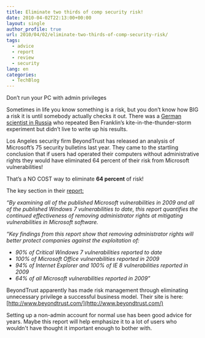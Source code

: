 ```yaml
---
title: Eliminate two thirds of comp security risk!
date: 2010-04-02T22:13:00+00:00
layout: single
author_profile: true
url: 2010/04/02/eliminate-two-thirds-of-comp-security-risk/
tags:
  - advice
  - report
  - review
  - security
lang: en
categories: 
  - TechBlog
---
```

Don’t run your PC with admin privileges

Sometimes in life you know something is a risk, but you don’t know how BIG a risk it is until somebody actually checks it out. There was a [German scientist in Russia](http://en.wikipedia.org/wiki/Georg_Wilhelm_Richmann) who repeated Ben Franklin’s kite-in-the-thunder-storm experiment but didn’t live to write up his results.

Los Angeles security firm BeyondTrust has released an analysis of Microsoft’s 75 security bulletins last year. They came to the startling conclusion that if users had operated their computers without administrative rights they would have eliminated 64 percent of their risk from Microsoft vulnerabilities!

That’s a NO COST way to eliminate **64 percent** of risk!

The key section in their [report:](http://www.beyondtrust.com/downloads/whitepapers/documents/wp039_BeyondTrust_2009_Microsoft_Vulnerability_Analysis.pdf)

_“By examining all of the published Microsoft vulnerabilities in 2009 and all of the published Windows 7 vulnerabilities to date, this report quantifies the continued effectiveness of removing administrator rights at mitigating vulnerabilities in Microsoft software._

_“Key findings from this report show that removing administrator rights will better protect companies against the exploitation of:_ 

  * _90% of Critical Windows 7 vulnerabilities reported to date_ 
  *  _100% of Microsoft Office vulnerabilities reported in 2009_ 
  *  _94% of Internet Explorer and 100% of IE 8 vulnerabilities reported in 2009_
  *  _64% of all Microsoft vulnerabilities reported in 2009”_

BeyondTrust apparently has made risk management through eliminating unnecessary privilege a successful business model. Their site is here: [http://www.beyondtrust.com/](http://www.beyondtrust.com/)

Setting up a non-admin account for normal use has been good advice for years. Maybe this report will help emphasize it to a lot of users who wouldn't have thought it important enough to bother with.

